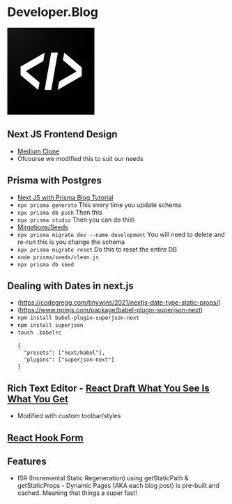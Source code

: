 # Developer.Blog
<img src="./public//brackets.png" alt="Angle Brackets" width="200"/>

## Next JS Frontend Design
- [Medium Clone](https://www.youtube.com/watch?v=I2dcpatq54o)
- Ofcourse we modified this to suit our needs

## Prisma with Postgres
 - [Next JS with Prisma Blog Tutorial](https://vercel.com/guides/nextjs-prisma-postgres)
- ``` npx prisma generate ``` This every time you update schema
- ``` npx prisma db push ```  Then this
- ``` npx prisma studio ```   Then you can do this\
- [Mirgations/Seeds](https://www.prisma.io/docs/guides/database/seed-database)
- ``` npx prisma migrate dev --name development ``` You will need to delete and re-run this is you change the schema
- ``` npx prisma migrate reset ``` Do this to reset the entire DB
- ``` node prisma/seeds/clean.js ``` 
- ``` npx prisma db seed ``` 

## Dealing with Dates in next.js
- (https://codegregg.com/tinywins/2021/nextjs-date-type-static-props/)
- (https://www.npmjs.com/package/babel-plugin-superjson-next)
- ``` npm install babel-plugin-superjson-next ```
- ``` npm install superjson ```
- ``` touch .babelrc ```
  ```
  {
    "presets": ["next/babel"],
    "plugins": ["superjson-next"]
  }
  ``` 
## Rich Text Editor - [React Draft What You See Is What You Get](https://www.npmjs.com/package/react-draft-wysiwyg)
- Modified with custom toolbar/styles 

## [React Hook Form](https://www.npmjs.com/package/react-hook-form)

## Features
- ISR (Incremental Static Regeneration) using getStaticPath & getStaticProps - Dynamic Pages (AKA each blog post) is pre-built and cached. Meaning that things a super fast!